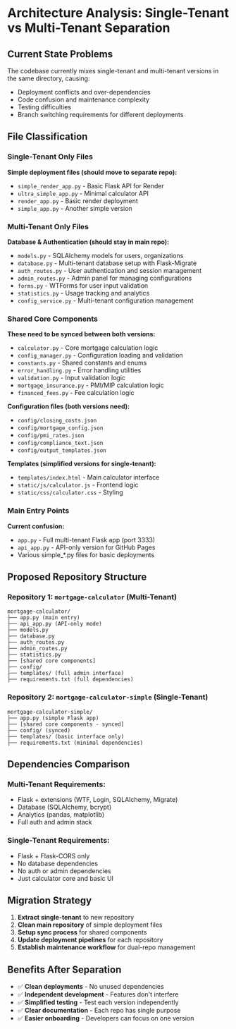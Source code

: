 # Architecture Analysis: Single-Tenant vs Multi-Tenant Separation

## Current State Problems

The codebase currently mixes single-tenant and multi-tenant versions in the same directory, causing:
- Deployment conflicts and over-dependencies
- Code confusion and maintenance complexity
- Testing difficulties
- Branch switching requirements for different deployments

## File Classification

### Single-Tenant Only Files
**Simple deployment files (should move to separate repo):**
- `simple_render_app.py` - Basic Flask API for Render
- `ultra_simple_app.py` - Minimal calculator API
- `render_app.py` - Basic render deployment
- `simple_app.py` - Another simple version

### Multi-Tenant Only Files
**Database & Authentication (should stay in main repo):**
- `models.py` - SQLAlchemy models for users, organizations
- `database.py` - Multi-tenant database setup with Flask-Migrate
- `auth_routes.py` - User authentication and session management
- `admin_routes.py` - Admin panel for managing configurations
- `forms.py` - WTForms for user input validation
- `statistics.py` - Usage tracking and analytics
- `config_service.py` - Multi-tenant configuration management

### Shared Core Components
**These need to be synced between both versions:**
- `calculator.py` - Core mortgage calculation logic
- `config_manager.py` - Configuration loading and validation
- `constants.py` - Shared constants and enums
- `error_handling.py` - Error handling utilities
- `validation.py` - Input validation logic
- `mortgage_insurance.py` - PMI/MIP calculation logic
- `financed_fees.py` - Fee calculation logic

**Configuration files (both versions need):**
- `config/closing_costs.json`
- `config/mortgage_config.json`
- `config/pmi_rates.json`
- `config/compliance_text.json`
- `config/output_templates.json`

**Templates (simplified versions for single-tenant):**
- `templates/index.html` - Main calculator interface
- `static/js/calculator.js` - Frontend logic
- `static/css/calculator.css` - Styling

### Main Entry Points
**Current confusion:**
- `app.py` - Full multi-tenant Flask app (port 3333)
- `api_app.py` - API-only version for GitHub Pages
- Various simple_*.py files for basic deployments

## Proposed Repository Structure

### Repository 1: `mortgage-calculator` (Multi-Tenant)
```
mortgage-calculator/
├── app.py (main entry)
├── api_app.py (API-only mode)
├── models.py
├── database.py
├── auth_routes.py
├── admin_routes.py
├── statistics.py
├── [shared core components]
├── config/
├── templates/ (full admin interface)
├── requirements.txt (full dependencies)
```

### Repository 2: `mortgage-calculator-simple` (Single-Tenant)
```
mortgage-calculator-simple/
├── app.py (simple Flask app)
├── [shared core components - synced]
├── config/ (synced)
├── templates/ (basic interface only)
├── requirements.txt (minimal dependencies)
```

## Dependencies Comparison

### Multi-Tenant Requirements:
- Flask + extensions (WTF, Login, SQLAlchemy, Migrate)
- Database (SQLAlchemy, bcrypt)
- Analytics (pandas, matplotlib)
- Full auth and admin stack

### Single-Tenant Requirements:
- Flask + Flask-CORS only
- No database dependencies
- No auth or admin dependencies
- Just calculator core and basic UI

## Migration Strategy

1. **Extract single-tenant** to new repository
2. **Clean main repository** of simple deployment files
3. **Setup sync process** for shared components
4. **Update deployment pipelines** for each repository
5. **Establish maintenance workflow** for dual-repo management

## Benefits After Separation

- ✅ **Clean deployments** - No unused dependencies
- ✅ **Independent development** - Features don't interfere
- ✅ **Simplified testing** - Test each version independently
- ✅ **Clear documentation** - Each repo has single purpose
- ✅ **Easier onboarding** - Developers can focus on one version
